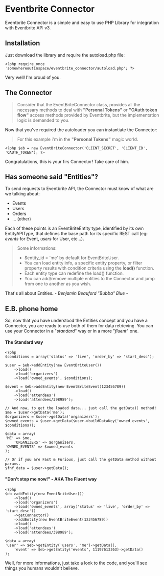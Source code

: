 Eventbrite Connector
====================

Eventbrite Connector is a simple and easy to use PHP Library for integration with Eventbrite API v3.

## Installation ##
Just download the library and require the autoload.php file:

    <?php require_once 'somewhereoutinspace/eventbrite_connector/autoload.php'; ?>

Very well! I'm proud of you.

## The Connector ##

> Consider that the EventBriteConnector class, provides all the necessary methods to deal with **"Personal Tokens"** or **"OAuth token flow"** access methods provided by Eventbrite, but the implementation logic is demanded to you. 

Now that you've required the autoloader you can instantiate the Connector:
> For this example i'm in the **"Personal Tokens"** magic world.

    <?php $eb = new EventBriteConnector('CLIENT_SECRET', 'CLIENT_ID', 'OAUTH_TOKEN'); ?>
    
Congratulations, this is your firs Connector! Take care of him.

## Has someone said "Entities"? ##
To send requests to Eventbrite API, the Connector must know of what are we talking about:

 - Events
 - Users
 - Orders
 - ... (other)
 
Each of these points is an EventBriteEntity type, identified by its own EntityAPIType, that defines the base path for its specific REST call (eg: *events* for Event, *users* for User, etc...).
> Some informations:
> - $entity_id = 'me' by default for EventBriteUser.
> - You can load entity info, a specific entity property, or filter property results with condition criteria using the **load()** function.
> - Each entity type can redefine the load() function.
> - You can add/remove multiple entities to the Connector and jump from one to another as you wish.

That's all about Entities.
*- Benjamin Beauford "Bubba" Blue -*

## E.B. phone home ##
So, now that you have understood the Entities concept and you have a Connector, you are ready to use both of them for data retrieving.
You can use your Connector in a "*standard*" way or in a more "*fluent*" one. 

#### The Standard way ####

    <?php 
    $conditions = array('status' => 'live', 'order_by' => 'start_desc');
    
    $user = $eb->addEntity(new EventBriteUser())
        ->load()
        ->load('organizers')
        ->load('owned_events', $conditions);
        
    $event = $eb->addEntity(new EventBriteEvent(123456789))
        ->load()
        ->load('attendees')
        ->load('attendees/398989');
        
    // And now, to get the loaded data... just call the getData() method!
    $me = $user->getData('me');
    $organizers = $user->getData('organizers');
    $owned_events = $user->getData($user->buildDataKey('owned_events', $conditions));
    
    $data = array(
    'ME' => $me,
        'ORGANIZERS' => $organizers,
    'OWNED_EVENTS' => $owned_events
    );
    
    // Or if you are Fast & Furious, just call the getData method without params. 
    $fnf_data = $user->getData();

#### "Don't stop me now!" - AKA The Fluent way ####

    <?php
    $eb->addEntity(new EventBriteUser())
        ->load()
        ->load('organizers')
        ->load('owned_events', array('status' => 'live', 'order_by' => 'start_desc'))
        ->getConnector()
        ->addEntity(new EventBriteEvent(123456789))
        ->load()
        ->load('attendees')
        ->load('attendees/398989');
        
    $data = array(
    'user' => $eb->getEntity('users', 'me')->getData(),
        'event' => $eb->getEntity('events', 11197613363)->getData()
    );

Well, for more informations, just take a look to the code, and you'll see things you humans wouldn't believe.